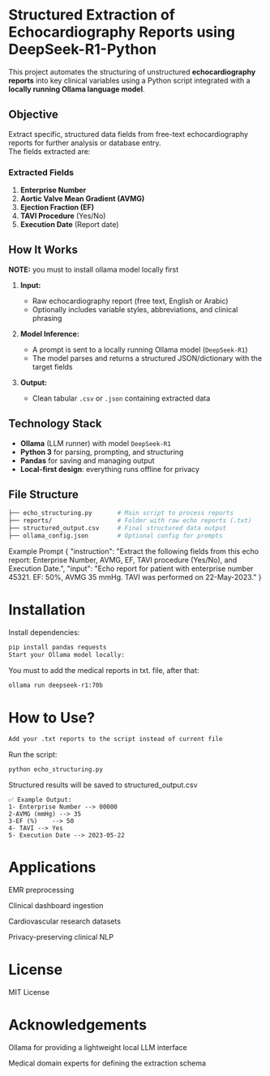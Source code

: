 # Structured Extraction of Echocardiography Reports using DeepSeek-R1-Python

This project automates the structuring of unstructured **echocardiography reports** into key clinical variables using a Python script integrated with a **locally running Ollama language model**.

##  Objective

Extract specific, structured data fields from free-text echocardiography reports for further analysis or database entry.  
The fields extracted are:

###  Extracted Fields

1. **Enterprise Number**  
2. **Aortic Valve Mean Gradient (AVMG)**  
3. **Ejection Fraction (EF)**  
4. **TAVI Procedure** (Yes/No)  
5. **Execution Date** (Report date)

##  How It Works

**NOTE:** you must to install ollama model locally first

1. **Input:**  
   - Raw echocardiography report (free text, English or Arabic)
   - Optionally includes variable styles, abbreviations, and clinical phrasing

2. **Model Inference:**  
   - A prompt is sent to a locally running Ollama model (`DeepSeek-R1`)
   - The model parses and returns a structured JSON/dictionary with the target fields

3. **Output:**  
   - Clean tabular `.csv` or `.json` containing extracted data

##  Technology Stack

- **Ollama** (LLM runner) with model `DeepSeek-R1`
- **Python 3** for parsing, prompting, and structuring
- **Pandas** for saving and managing output
- **Local-first design**: everything runs offline for privacy

##  File Structure

```bash
├── echo_structuring.py       # Main script to process reports
├── reports/                  # Folder with raw echo reports (.txt)
├── structured_output.csv     # Final structured data output
├── ollama_config.json        # Optional config for prompts
```
 Example Prompt
{
  "instruction": "Extract the following fields from this echo report: Enterprise Number, AVMG, EF, TAVI procedure (Yes/No), and Execution Date.",
  "input": "Echo report for patient with enterprise number 45321. EF: 50%, AVMG 35 mmHg. TAVI was performed on 22-May-2023."
}
# Installation
Install dependencies:

```bash
pip install pandas requests
Start your Ollama model locally:
```
You must to add the medical reports in txt. file, after that:
```bash
ollama run deepseek-r1:70b
```

# How to Use?
```bash
Add your .txt reports to the script instead of current file
```
Run the script:

```bash
python echo_structuring.py
```
Structured results will be saved to structured_output.csv
```
✅ Example Output:
1- Enterprise Number --> 00000
2-AVMG (mmHg) --> 35
3-EF (%)	--> 50
4- TAVI --> Yes
5- Execution Date --> 2023-05-22
```				

# Applications
EMR preprocessing

Clinical dashboard ingestion

Cardiovascular research datasets

Privacy-preserving clinical NLP

# License
MIT License

# Acknowledgements
Ollama for providing a lightweight local LLM interface

Medical domain experts for defining the extraction schema
